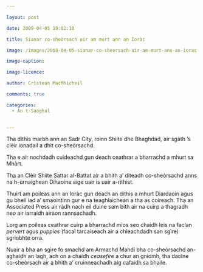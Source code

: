```yaml
---

layout: post

date: 2009-04-05 19:02:10

title: Sianar co-sheòrsach air am murt ann an Ioràc

image: /images/2009-04-05-sianar-co-sheorsach-air-am-murt-ann-an-iorac.jpg

image-caption:

image-licence:

author: Crìstean MacMhìcheil

comments: true

categories:
  - An t-Saoghal
  

---
```


Tha dithis marbh ann an Sadr City, roinn Shiite dhe Bhaghdad, air sgàth &#8217;s clèir ionadail a dhìt co-sheòrsachd.

<!--more-->

Tha e air nochdadh cuideachd gun deach ceathrar a bharrachd a mhurt sa Mhàrt.

Tha an Clèir Shiite Sattar al-Battat air a bhith a&#8217; dìteadh co-sheòrsachd anns na h-ùrnaighean Dihaoine aige uair is uair a-rithist.

Thuirt am poileas ann an Ioràc gun deach an dithis a mhurt Diardaoin agus gu bheil iad a&#8217; smaointinn gur e na teaghlaichean a tha as coireach. Tha an Associated Press air ràdh nach eil duine sam bith air na cuirp a thagradh neo air iarraidh airson rannsachadh.

Lorg am poileas ceathrar cuirp a bharrachd mìos seo chaidh leis na faclan _pervert_ agus _puppies_ (facal tarcaiseach air a chleachdadh san sgìre) sgrìobhte orra.

Nuair a bha an sgìre fo smachd am Armachd Mahdi bha co-sheòrsachd an-aghaidh an lagh, ach on a chaidh _ceasefire_ a chur an gnìomh, tha daoine co-sheòrsach air a bhith a&#8217; cruinneachadh aig cafaidh sa bhaile.

